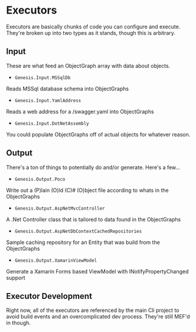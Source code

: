 # Executors
Executors are basically chunks of code you can configure and execute.
They're broken up into two types as it stands, though this is arbitrary. 

## Input
These are what feed an ObjectGraph array with data about objects. 

* `Genesis.Input.MSSqlDb` 
    
Reads MSSql database schema into ObjectGraphs

* `Genesis.Input.YamlAddress` 
    
Reads a web address for a /swagger.yaml into ObjectGraphs

* `Genesis.Input.DotNetAssembly`

You could populate ObjectGraphs off of actual objects for whatever reason.

## Output
There's a ton of things to potentially do and/or generate. Here's a few...

* `Genesis.Output.Poco`

Write out a (P)lain (O)ld (C)# (O)bject file according to whats in the ObjectGraphs

* `Genesis.Output.AspNetMvcController`

A .Net Controller class that is tailored to data found in the ObjectGraphs

* `Genesis.Output.AspNetDbContextCachedRepositories`

Sample caching repository for an Entity that was build from the ObjectGraphs

* `Genesis.Output.XamarinViewModel`

Generate a Xamarin Forms based ViewModel with INotifyPropertyChanged support

## Executor Development
Right now, all of the executors are referenced by the main Cli project to avoid build events and an overcomplicated dev process. They're still MEF'd in though.

